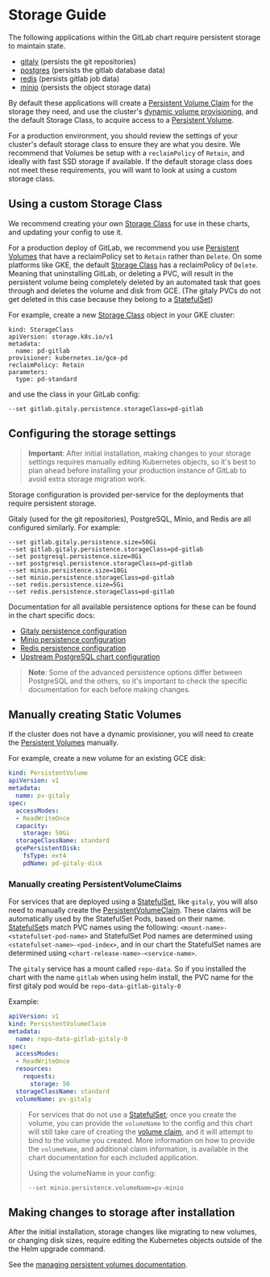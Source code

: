 # Storage Guide

The following applications within the GitLab chart require persistent storage to maintain state.

 - [gitaly](../charts/gitlab/gitaly) (persists the git repositories)
 - [postgres](https://github.com/kubernetes/charts/tree/master/stable/postgresql) (persists the gitlab database data)
 - [redis](../charts/redis) (persists gitlab job data)
 - [minio](../charts/minio) (persists the object storage data)

By default these applications will create a [Persistent Volume Claim][pvc] for the storage they need, and use the cluster's [dynamic volume provisioning](https://kubernetes.io/docs/concepts/storage/persistent-volumes/#dynamic), and the default Storage Class, to acquire access to a [Persistent Volume][pv].

For a production environment, you should review the settings of your cluster's default storage class to ensure they are what you desire. We recommend that Volumes be setup with a `reclaimPolicy` of `Retain`, and ideally with fast SSD storage if available. If the default storage class does not meet these requirements, you will want to look at using a custom storage class.

## Using a custom Storage Class

We recommend creating your own [Storage Class][] for use in these charts, and updating your config to use it.

For a production deploy of GitLab, we recommend you use [Persistent Volumes][pv] that have a reclaimPolicy set to `Retain` rather than `Delete`.  On some platforms like GKE, the default [Storage Class][] has a reclaimPolicy of `Delete`. Meaning that uninstalling GitLab, or deleting a PVC, will result in the persistent volume being completely deleted by an automated task that goes through and deletes the volume and disk from GCE. (The gitaly PVCs do not get deleted in this case because they belong to a [StatefulSet][])

For example, create a new [Storage Class][] object in your GKE cluster:

```
kind: StorageClass
apiVersion: storage.k8s.io/v1
metadata:
  name: pd-gitlab
provisioner: kubernetes.io/gce-pd
reclaimPolicy: Retain
parameters:
  type: pd-standard
```

and use the class in your GitLab config:

```
--set gitlab.gitaly.persistence.storageClass=pd-gitlab
```

## Configuring the storage settings

> **Important**: After initial installation, making changes to your storage settings requires manually editing Kubernetes
> objects, so it's best to plan ahead before installing your production instance of GitLab to avoid extra storage migration work.

Storage configuration is provided per-service for the deployments that require persistent storage.

Gitaly (used for the git repositories), PostgreSQL, Minio, and Redis are all configured similarly. For example:

```
--set gitlab.gitaly.persistence.size=50Gi
--set gitlab.gitaly.persistence.storageClass=pd-gitlab
--set postgresql.persistence.size=8Gi
--set postgresql.persistence.storageClass=pd-gitlab
--set minio.persistence.size=10Gi
--set minio.persistence.storageClass=pd-gitlab
--set redis.persistence.size=5Gi
--set redis.persistence.storageClass=pd-gitlab
```

Documentation for all available persistence options for these can be found in the chart specific docs:

- [Gitaly persistence configuration](../charts/gitlab/gitaly/README.md#git-repository-persistence)
- [Minio persistence configuration](../charts/minio/README.md#persistence)
- [Redis persistence configuration](../charts/redis/README.md#persistence)
- [Upstream PostgreSQL chart configuration](https://github.com/helm/charts/tree/master/stable/postgresql#configuration)

> **Note**: Some of the advanced persistence options differ between PostgreSQL and the others, so it's important to check
> the specific documentation for each before making changes.

## Manually creating Static Volumes

If the cluster does not have a dynamic provisioner, you will need to create the [Persistent Volumes][pv] manually.

For example, create a new volume for an existing GCE disk:

```yaml
kind: PersistentVolume
apiVersion: v1
metadata:
  name: pv-gitaly
spec:
  accessModes:
  - ReadWriteOnce
  capacity:
    storage: 50Gi
  storageClassName: standard
  gcePersistentDisk:
    fsType: ext4
    pdName: pd-gitaly-disk
```

### Manually creating PersistentVolumeClaims

For services that are deployed using a [StatefulSet][], like `gitaly`, you will also need to manually create the [PersistentVolumeClaim][pvc].
These claims will be automatically used by the StatefulSet Pods, based on their name. [StatefulSet][]s match PVC names using the following:
`<mount-name>-<statefulset-pod-name>` and StatefulSet Pod names are determined using `<statefulset-name>-<pod-index>`, and in our chart the
StatefulSet names are determined using `<chart-release-name>-<service-name>`.

The `gitaly` service has a mount called `repo-data`. So if you installed the chart with the name `gitlab` when using helm install, the PVC name for the first gitaly pod would be
`repo-data-gitlab-gitaly-0`

Example:

```yaml
apiVersion: v1
kind: PersistentVolumeClaim
metadata:
  name: repo-data-gitlab-gitaly-0
spec:
  accessModes:
  - ReadWriteOnce
  resources:
    requests:
      storage: 50
  storageClassName: standard
  volumeName: pv-gitaly
```

> For services that do not use a [StatefulSet][]; once you create the volume, you can provide the `volumeName` to the config and this chart will still take care of creating the [volume claim][pvc], and it will attempt to bind to the volume you created. More information on how to provide the `volumeName`, and additional claim information, is available in the chart documentation for each included application.
>
>
> Using the volumeName in your config:
>
>`--set minio.persistence.volumeName=pv-minio`

## Making changes to storage after installation

After the initial installation, storage changes like migrating to new volumes,
or changing disk sizes, require editing the Kubernetes objects outside of the the
Helm upgrade command.

See the [managing persistent volumes documentation](../advanced/persistent-volumes/README.md).

[pv]: https://kubernetes.io/docs/concepts/storage/persistent-volumes/#persistent-volumes
[pvc]: https://kubernetes.io/docs/concepts/storage/persistent-volumes/#persistentvolumeclaims
[Storage Class]: https://kubernetes.io/docs/concepts/storage/storage-classes/
[StatefulSet]: https://kubernetes.io/docs/concepts/workloads/controllers/statefulset/
